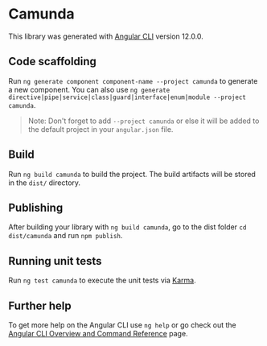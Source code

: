 # Camunda

This library was generated with [Angular CLI](https://github.com/angular/angular-cli) version 12.0.0.

## Code scaffolding

Run `ng generate component component-name --project camunda` to generate a new component. You can also use `ng generate directive|pipe|service|class|guard|interface|enum|module --project camunda`.

> Note: Don't forget to add `--project camunda` or else it will be added to the default project in your `angular.json` file.

## Build

Run `ng build camunda` to build the project. The build artifacts will be stored in the `dist/` directory.

## Publishing

After building your library with `ng build camunda`, go to the dist folder `cd dist/camunda` and run `npm publish`.

## Running unit tests

Run `ng test camunda` to execute the unit tests via [Karma](https://karma-runner.github.io).

## Further help

To get more help on the Angular CLI use `ng help` or go check out the [Angular CLI Overview and Command Reference](https://angular.io/cli) page.

